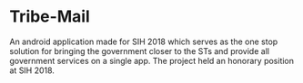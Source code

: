 # Tribe-Mail
An android application made for SIH 2018 which serves as the one stop solution for bringing the government closer to the STs and provide all government services on a single app. The project held an honorary position at SIH 2018.
